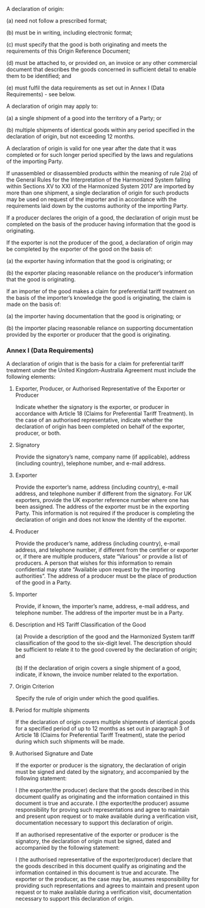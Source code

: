 A declaration of origin:

(a) need not follow a prescribed format;

(b) must be in writing, including electronic format;

(c) must specify that the good is both originating and meets the requirements of this Origin Reference Document;

(d) must be attached to, or provided on, an invoice or any other commercial document that describes the goods concerned in sufficient detail to enable them to be identified; and

(e) must fulfil the data requirements as set out in Annex I (Data Requirements) - see below.

A declaration of origin may apply to:

(a) a single shipment of a good into the territory of a Party; or

(b) multiple shipments of identical goods within any period specified in the declaration of origin, but not exceeding 12 months.

A declaration of origin is valid for one year after the date that it was completed or for such longer period specified by the laws and regulations of the importing Party.

If unassembled or disassembled products within the meaning of rule 2(a) of the General Rules for the Interpretation of the Harmonized System falling within Sections XV to XXI of the Harmonized System 2017 are imported by more than one shipment, a single declaration of origin for such products may be used on request of the importer and in accordance with the requirements laid down by the customs authority of the importing Party.

If a producer declares the origin of a good, the declaration of origin must be completed on the basis of the producer having information that the good is originating.

If the exporter is not the producer of the good, a declaration of origin may be completed by the exporter of the good on the basis of:

(a) the exporter having information that the good is originating; or

(b) the exporter placing reasonable reliance on the producer’s information that the good is originating.

If an importer of the good makes a claim for preferential tariff treatment on the basis of the importer’s knowledge the good is originating, the claim is made on the basis of:

(a) the importer having documentation that the good is originating; or

(b) the importer placing reasonable reliance on supporting documentation provided by the exporter or producer that the good is originating.

### Annex I (Data Requirements)

A declaration of origin that is the basis for a claim for preferential tariff treatment under the United Kingdom-Australia Agreement must include the following elements:

1. Exporter, Producer, or Authorised Representative of the Exporter or Producer

    Indicate whether the signatory is the exporter, or producer in accordance with Article 18 (Claims for Preferential Tariff Treatment). In the case of an authorised representative, indicate whether the declaration of origin has been completed on behalf of the exporter, producer, or both.

2. Signatory

    Provide the signatory’s name, company name (if applicable), address (including country), telephone number, and e-mail address.

3. Exporter

    Provide the exporter’s name, address (including country), e-mail address, and telephone number if different from the signatory. For UK exporters, provide the UK exporter reference number where one has been assigned. The address of the exporter must be in the exporting Party. This information is not required if the producer is completing the declaration of origin and does not know the identity of the exporter.

4. Producer

    Provide the producer’s name, address (including country), e-mail address, and telephone number, if different from the certifier or exporter or, if there are multiple producers, state “Various” or provide a list of producers. A person that wishes for this information to remain confidential may state “Available upon request by the importing authorities”. The address of a producer must be the place of production of the good in a Party.

5. Importer

    Provide, if known, the importer’s name, address, e-mail address, and telephone number. The address of the importer must be in a Party.

6. Description and HS Tariff Classification of the Good

    (a) Provide a description of the good and the Harmonized System tariff classification of the good to the six-digit level. The description should be sufficient to relate it to the good covered by the declaration of origin; and

    (b) If the declaration of origin covers a single shipment of a good, indicate, if known, the invoice number related to the exportation.

7. Origin Criterion

    Specify the rule of origin under which the good qualifies.

8. Period for multiple shipments

    If the declaration of origin covers multiple shipments of identical goods for a specified period of up to 12 months as set out in paragraph 3 of Article 18 (Claims for Preferential Tariff Treatment), state the period during which such shipments will be made.

9. Authorised Signature and Date

    If the exporter or producer is the signatory, the declaration of origin must be signed and dated by the signatory, and accompanied by the following statement:

    I (the exporter/the producer) declare that the goods described in this document qualify as originating and the information contained in this document is true and accurate. I (the exporter/the producer) assume responsibility for proving such representations and agree to maintain and present upon request or to make available during a verification visit, documentation necessary to support this declaration of origin.

    If an authorised representative of the exporter or producer is the signatory, the declaration of origin must be signed, dated and accompanied by the following statement:

    I (the authorised representative of the exporter/producer) declare that the goods described in this document qualify as originating and the information contained in this document is true and accurate. The exporter or the producer, as the case may be, assumes responsibility for providing such representations and agrees to maintain and present upon request or to make available during a verification visit, documentation necessary to support this declaration of origin.
